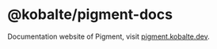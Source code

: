 # @kobalte/pigment-docs

Documentation website of Pigment, visit [pigment.kobalte.dev](https://pigment.kobalte.dev/).
